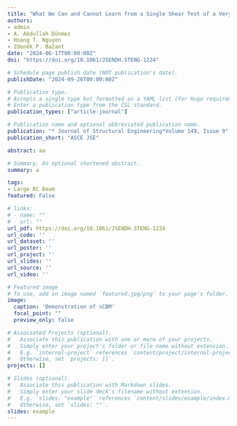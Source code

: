 ```yaml
---
title: "What We Can and Cannot Learn from a Single Shear Test of a Very Large RC Beam"
authors:
- admin
- A. Abdullah Dönmez
- Hoang T. Nguyen
- Zdeněk P. Bažant
date: "2024-06-17T00:00:00Z"
doi: "https://doi.org/10.1061/JSENDH.STENG-1224"

# Schedule page publish date (NOT publication's date).
publishDate: "2024-09-26T00:00:00Z"

# Publication type.
# Accepts a single type but formatted as a YAML list (for Hugo requirements).
# Enter a publication type from the CSL standard.
publication_types: ["article-journal"]

# Publication name and optional abbreviated publication name.
publication: "* Journal of Structural Engineering*Volume 149, Issue 9"
publication_short: "ASCE JSE"

abstract: aa

# Summary. An optional shortened abstract.
summary: a

tags:
- Large RC Beam
featured: False

# links:
# - name: ""
#   url: ""
url_pdf: https://doi.org/10.1061/JSENDH.STENG-1224
url_code: ''
url_dataset: ''
url_poster: ''
url_project: ''
url_slides: ''
url_source: ''
url_video: ''

# Featured image
# To use, add an image named `featured.jpg/png` to your page's folder. 
image:
  caption: 'Demonstration of sCBM'
  focal_point: ""
  preview_only: false

# Associated Projects (optional).
#   Associate this publication with one or more of your projects.
#   Simply enter your project's folder or file name without extension.
#   E.g. `internal-project` references `content/project/internal-project/index.md`.
#   Otherwise, set `projects: []`.
projects: []

# Slides (optional).
#   Associate this publication with Markdown slides.
#   Simply enter your slide deck's filename without extension.
#   E.g. `slides: "example"` references `content/slides/example/index.md`.
#   Otherwise, set `slides: ""`.
slides: example
---
```

